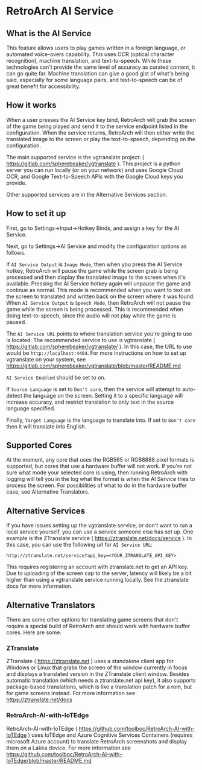 # RetroArch AI Service

## What is the AI Service

This feature allows users to play games written in a foreign language, or automated voice-overs capability.  This uses OCR (optical character recognition), machine translation, and text-to-speech.  While these technologies can't provide the same level of accuracy as curated content, it can go quite far.  Machine translation can give a good gist of what's being said, especially for some language pairs, and text-to-speech can be of great benefit for accessibility.


## How it works

When a user presses the AI Service key bind, RetroArch will grab the screen of the game being played and send it to the service endpoint listed in the configuration.  When the service returns, RetroArch will then either write the translated image to the screen or play the text-to-speech, depending on the configuration.


The main supported service is the vgtranslate project: ( https://gitlab.com/spherebeaker/vgtranslate ).  This project is a python server you can run locally (or on your network) and uses Google Cloud OCR, and Google Text-to-Speech APIs with the Google Cloud keys you provide.

Other supported services are in the Alternative Services section. 


## How to set it up

First, go to Settings->Input->Hotkey Binds, and assign a key for the AI Service.

Next, go to Settings->AI Service and modify the configuration options as follows.

If `AI Service Output` is `Image Mode`, then when you press the AI Service hotkey, RetroArch will pause the game while the screen grab is being processed and then display the translated image to the screen when it's available.  Pressing the AI Service hotkey again will unpause the game and continue as normal.  This mode is recommended when you want to text on the screen to translated and written back on the screen where it was found.  When `AI Service Output` is `Speech Mode`, then RetroArch will not pause the game while the screen is being processed.  This is recommended when doing text-to-speech, since the audio will not play while the game is paused.

The `AI Service URL` points to where translation service you're going to use is located.  The recommended service to use is vgtranslate ( https://gitlab.com/spherebeaker/vgtranslate/ ).  In this case, the URL to use would be `http://localhost:4404`.  For more instructions on how to set up vgtranslate on your system, see https://gitlab.com/spherebeaker/vgtranslate/blob/master/README.md

`AI Service Enabled` should be set to on.

If `Source Language` is set to `Don't care`, then the service will attempt to auto-detect the language on the screen.  Setting it to a specific language will increase accuracy, and restrict translation to only text in the source language specified.

Finally, `Target Language` is the language to translate into.  If set to `Don't care` then it will translate into English.  


## Supported Cores

At the moment, any core that uses the RGB565 or RGB8888 pixel formats is supported, but cores that use a hardware buffer will not work.  If you're not sure what mode your selected core is using, then running RetroArch with logging will tell you in the log what the format is when the AI Service tries to process the screen.  For possibilities of what to do in the hardware buffer case, see Alternative Translators.


## Alternative Services

If you have issues setting up the vgtranslate service, or don't want to run a local service yourself, you can use a service someone else has set up.  One example is the ZTranslate service ( https://ztranslate.net/docs/service ).  In this case, you can use the following url for `AI Service URL`:

```
http://ztranslate.net/service?api_key=<YOUR_ZTRANSLATE_API_KEY>
```

This requires registering an account with ztranslate.net to get an API key.  Due to uploading of the screen cap to the server, latency will likely be a bit higher than using a vgtranslate service running locally.  See the ztranslate docs for more information.


## Alternative Translators

There are some other options for translating game screens that don't require a special build of RetroArch and should work with hardware buffer cores.  Here are some:

### ZTranslate
ZTranslate ( https://ztranslate.net ) uses a standalone client app for Windows or Linux that grabs the screen of the window currently in focus and displays a translated version in the ZTranslate client window.  Besides automatic translation (which needs a ztranslate.net api key), it also supports package-based translations, which is like a translation patch for a rom, but for game screens instead.  For more information see https://ztranslate.net/docs   

### RetroArch-AI-with-IoTEdge
RetroArch-AI-with-IoTEdge ( https://github.com/toolboc/RetroArch-AI-with-IoTEdge ) uses IoTEdge and Azure Cognitive Services Containers (requires microsoft Azure account) to translate RetroArch screenshots and display them on a Lakka device.  For more information see https://github.com/toolboc/RetroArch-AI-with-IoTEdge/blob/master/README.md

